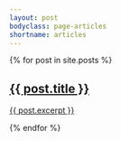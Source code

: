 ```yaml
---
layout: post
bodyclass: page-articles
shortname: articles
---
```


{% for post in site.posts %}
  <article>
    <a href="{{ post.url }}">
      <h1>{{ post.title }}</h1>
      <p>{{ post.excerpt }}</p>
    </a>
  </article>
{% endfor %}